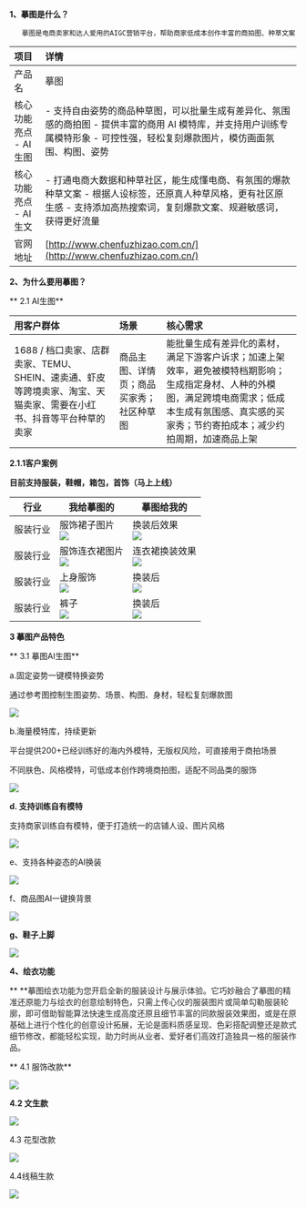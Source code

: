 **1、摹图是什么？**

       摹图是电商卖家和达人爱用的AIGC营销平台，帮助商家低成本创作丰富的商拍图、种草文案 

| **项目** | **详情** |
| :--- | :--- |
| 产品名 | 摹图 |
| 核心功能亮点 - AI 生图 | - 支持自由姿势的商品种草图，可以批量生成有差异化、氛围感的商拍图   - 提供丰富的商用 AI 模特库，并支持用户训练专属模特形象   - 可控性强，轻松复刻爆款图片，模仿画面氛围、构图、姿势 |
| 核心功能亮点 - AI 生文 | - 打通电商大数据和种草社区，能生成懂电商、有氛围的爆款种草文案   - 根据人设标签，还原真人种草风格，更有社区原生感   - 支持添加高热搜索词，复刻爆款文案、规避敏感词，获得更好流量 |
| 官网地址 | [http://www.chenfuzhizao.com.cn/](http://www.chenfuzhizao.com.cn/) |


**2、为什么要用摹图？**

** 2.1 AI生图**

| **用客户群体** | **场景** | **核心需求** |
| :--- | :--- | :--- |
| 1688 / 档口卖家、店群卖家、TEMU、SHEIN、速卖通、虾皮等跨境卖家、淘宝、天猫卖家、需要在小红书、抖音等平台种草的卖家 | 商品主图、详情页；商品买家秀；社区种草图 | 能批量生成有差异化的素材，满足下游客户诉求；加速上架效率，避免被模特档期影响；生成指定身材、人种的外模图，满足跨境电商需求；低成本生成有氛围感、真实感的买家秀；节约寄拍成本；减少约拍周期，加速商品上架 |


**2.1.1客户案例**

**目前支持服装，鞋帽，箱包，首饰（马上上线）**

| 行业 | 我给摹图的 | 摹图给我的 |
| --- | --- | --- |
| 服装行业 | 服饰裙子图片<br/>![](https://cdn.nlark.com/yuque/0/2024/png/12434197/1730776234919-f328848d-56f3-4704-b735-81541190c617.png) | 换装后效果<br/>![](https://cdn.nlark.com/yuque/0/2024/png/12434197/1730776286039-589a838d-9ea1-4a40-8f50-ac4d41512ac6.png) |
| 服装行业 | 服饰连衣裙图片<br/>![](https://cdn.nlark.com/yuque/0/2024/png/12434197/1730776587644-c5196846-9014-4185-9c3a-c94eca59bb5b.png) | 连衣裙换装效果<br/>![](https://cdn.nlark.com/yuque/0/2024/png/12434197/1730776629190-c5959db5-cfc9-40a9-a7c0-ef8ad5db6b22.png) |
| 服装行业 | 上身服饰<br/>![](https://cdn.nlark.com/yuque/0/2024/png/12434197/1730776705979-77b93876-8fa5-4e48-afc3-403d2c4db847.png) | 换装后<br/>![](https://cdn.nlark.com/yuque/0/2024/png/12434197/1730776905220-63dcde30-ca0a-47f0-b30e-8ef1709db679.png) |
| 服装行业 | 裤子<br/>![](https://cdn.nlark.com/yuque/0/2024/png/12434197/1730776967891-b6399f3a-cb91-41de-b15c-c248b55bb2a0.png) | 换装后<br/>![](https://cdn.nlark.com/yuque/0/2024/png/12434197/1730777163497-6a18ad2c-2b2b-459b-b84d-8c81695a28a6.png) |


**3 摹图产品特色**

** 3.1 摹图AI生图**

 a.固定姿势一键模特换姿势

<font style="color:rgb(31, 31, 31);">通过参考图控制生图姿势、场景、构图、身材，轻松复刻爆款图</font>

![](https://cdn.nlark.com/yuque/0/2024/png/12434197/1730779359309-d680db3e-afc8-4c22-bec7-af63452dbdb8.png)

 b.海量模特库，持续更新

<font style="color:rgb(31, 31, 31);">平台提供200+已经训练好的海内外模特，无版权风险，可直接用于商拍场景</font>

<font style="color:rgb(31, 31, 31);"> 不同肤色、风格模特，可低成本创作跨境商拍图，适配不同品类的服饰</font>

![](https://cdn.nlark.com/yuque/0/2024/png/12434197/1730783150037-feb7a0c0-bb32-4aa8-8d63-f7ab7df42e20.png)

**<font style="color:rgb(31, 31, 31);">d. 支持训练自有模特</font>**

<font style="color:rgb(31, 31, 31);">支持商家训练自有模特，便于打造统一的店铺人设、图片风格</font>

![](https://cdn.nlark.com/yuque/0/2024/png/12434197/1730784093488-2b263b5f-b246-4c51-8724-f2dd27b7afde.png)

e、支持各种姿态的AI换装

![](https://cdn.nlark.com/yuque/0/2024/png/12434197/1730784845873-42c39139-7621-4c78-b77e-e86cb59ce548.png)

f、商品图AI一键换背景

![](https://cdn.nlark.com/yuque/0/2024/png/12434197/1730786163003-b5ee83cc-e186-47ea-91b0-5acc2008c69f.png)

**g、鞋子上脚**

![](https://cdn.nlark.com/yuque/0/2024/png/12434197/1730787849601-94de666d-5a9a-4651-99c9-7c7d8e4b6407.png)

**4、绘衣功能**

**  **<font style="color:rgba(0, 0, 0, 0.85);">摹图绘衣功能为您开启全新的服装设计与展示体验。它巧妙融合了摹图的精准还原能力与绘衣的创意绘制特色，只需上传心仪的服装图片或简单勾勒服装轮廓，即可借助智能算法快速生成高度还原且细节丰富的同款服装效果图，或是在原基础上进行个性化的创意设计拓展，无论是面料质感呈现、色彩搭配调整还是款式细节修改，都能轻松实现，助力时尚从业者、爱好者们高效打造独具一格的服装作品。</font>

**    4.1 服饰改款**

![](https://cdn.nlark.com/yuque/0/2024/png/12434197/1730792877143-daa5e5e0-5eba-4a46-ac9b-578473d8a52a.png)

**4.2 文生款**

![](https://cdn.nlark.com/yuque/0/2024/png/12434197/1730796609511-c8a6d918-7520-43a4-81c7-f72a71791552.png)

4.3 花型改款

![](https://cdn.nlark.com/yuque/0/2024/png/12434197/1730796735093-f0942a7c-28ef-4380-bfc2-0b730a5293d8.png)

4.4线稿生款

![](https://cdn.nlark.com/yuque/0/2024/png/12434197/1730797147634-ec9e9a09-67f4-4d0e-974d-47aa0418730d.png)

